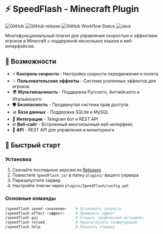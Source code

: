 # ⚡ SpeedFlash - Minecraft Plugin

![GitHub](https://img.shields.io/github/license/yourusername/SpeedFlash)
![GitHub release](https://img.shields.io/github/v/release/yourusername/SpeedFlash)
![GitHub Workflow Status](https://img.shields.io/github/actions/workflow/status/yourusername/SpeedFlash/maven.yml)
![Java](https://img.shields.io/badge/Java-21-orange)

Многофункциональный плагин для управления скоростью и эффектами игроков в Minecraft с поддержкой нескольких языков и веб-интерфейсом.

## 🌟 Возможности

- ⚡ **Контроль скорости** - Настройка скорости передвижения и полета
- ✨ **Пользовательские эффекты** - Система усиленных эффектов для игроков
- 🌍 **Мультиязычность** - Поддержка Русского, Английского и Итальянского
- 🛡️ **Безопасность** - Продвинутая система прав доступа
- 📊 **База данных** - Поддержка SQLite и MySQL
- 🤖 **Интеграции** - Telegram бот и REST API
- 🌐 **Веб-сайт** - Встроенный многоязычный веб-интерфейс
- 📱 **API** - REST API для управления и мониторинга

## 🚀 Быстрый старт

### Установка

1. Скачайте последнюю версию из [Releases](https://github.com/gordey9992/SpeedFlash/releases)
2. Поместите `SpeedFlash.jar` в папку `plugins/` вашего сервера
3. Перезапустите сервер
4. Настройте плагин через `plugins/SpeedFlash/config.yml`

### Основные команды

```bash
/speedflash speed <значение>    # Установить скорость
/speedflash effect <эффект>     # Применить эффект
/speedflash gui                 # Открыть графический интерфейс
/speedflash reload              # Перезагрузить конфигурацию
/speedflash help                # Показать справку
